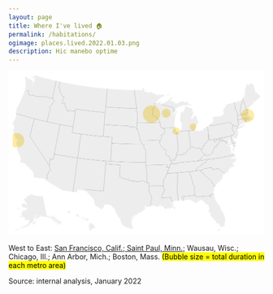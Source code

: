 ```yaml
---
layout: page
title: Where I've lived 🏠
permalink: /habitations/
ogimage: places.lived.2022.01.03.png
description: Hic manebo optime
---
```

<img src="/assets/og/places.lived.2022.01.03.png">

<span class="muted small">West to East: </span><a class="muted small" href="/fog">San Francisco, Calif.; </a><a class="muted small" href="/mn">Saint Paul, Minn.;</a><span class="muted small"> Wausau, Wisc.; Chicago, Ill.; Ann Arbor, Mich.; Boston, Mass. </span><mark><span class="muted small">(Bubble size = total duration in each metro area)</span></mark>

<span class="muted small">Source: internal analysis, January 2022</span>